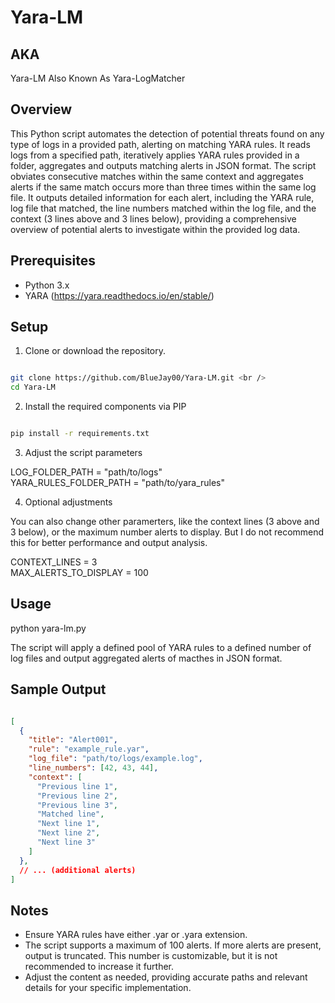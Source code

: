 # Yara-LM

## AKA

Yara-LM Also Known As Yara-LogMatcher

## Overview

This Python script automates the detection of potential threats found on any type of logs in a provided path, alerting on matching YARA rules. It reads logs from a specified path, iteratively applies YARA rules provided in a folder, aggregates and outputs matching alerts in JSON format. The script obviates consecutive matches within the same context and aggregates alerts if the same match occurs more than three times within the same log file. It outputs detailed information for each alert, including the YARA rule, log file that matched, the line numbers matched within the log file, and the context (3 lines above and 3 lines below), providing a comprehensive overview of potential alerts to investigate within the provided log data.

## Prerequisites

- Python 3.x
- YARA (https://yara.readthedocs.io/en/stable/)

## Setup

1. Clone or download the repository.

```bash

git clone https://github.com/BlueJay00/Yara-LM.git <br />
cd Yara-LM

```

2. Install the required components via PIP 

```bash

pip install -r requirements.txt

```

3. Adjust the script parameters

LOG_FOLDER_PATH = "path/to/logs" <br />
YARA_RULES_FOLDER_PATH = "path/to/yara_rules"

4. Optional adjustments

You can also change other paramerters, like the context lines (3 above and 3 below), or the maximum number alerts to display. But I do not recommend this for better performance and output analysis.

CONTEXT_LINES = 3 <br />
MAX_ALERTS_TO_DISPLAY = 100

## Usage

python yara-lm.py

The script will apply a defined pool of YARA rules to a defined number of log files and output aggregated alerts of macthes in JSON format.

## Sample Output

```json

[
  {
    "title": "Alert001",
    "rule": "example_rule.yar",
    "log_file": "path/to/logs/example.log",
    "line_numbers": [42, 43, 44],
    "context": [
      "Previous line 1",
      "Previous line 2",
      "Previous line 3",
      "Matched line",
      "Next line 1",
      "Next line 2",
      "Next line 3"
    ]
  },
  // ... (additional alerts)
]

```

## Notes

- Ensure YARA rules have either .yar or .yara extension.
- The script supports a maximum of 100 alerts. If more alerts are present, output is truncated. This number is customizable, but it is not recommended to increase it further.
- Adjust the content as needed, providing accurate paths and relevant details for your specific implementation.
 
